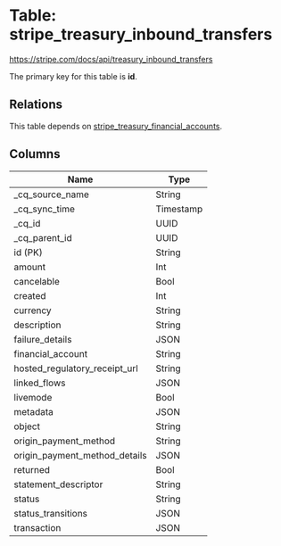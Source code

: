 # Table: stripe_treasury_inbound_transfers

https://stripe.com/docs/api/treasury_inbound_transfers

The primary key for this table is **id**.

## Relations

This table depends on [stripe_treasury_financial_accounts](stripe_treasury_financial_accounts.md).

## Columns

| Name          | Type          |
| ------------- | ------------- |
|_cq_source_name|String|
|_cq_sync_time|Timestamp|
|_cq_id|UUID|
|_cq_parent_id|UUID|
|id (PK)|String|
|amount|Int|
|cancelable|Bool|
|created|Int|
|currency|String|
|description|String|
|failure_details|JSON|
|financial_account|String|
|hosted_regulatory_receipt_url|String|
|linked_flows|JSON|
|livemode|Bool|
|metadata|JSON|
|object|String|
|origin_payment_method|String|
|origin_payment_method_details|JSON|
|returned|Bool|
|statement_descriptor|String|
|status|String|
|status_transitions|JSON|
|transaction|JSON|